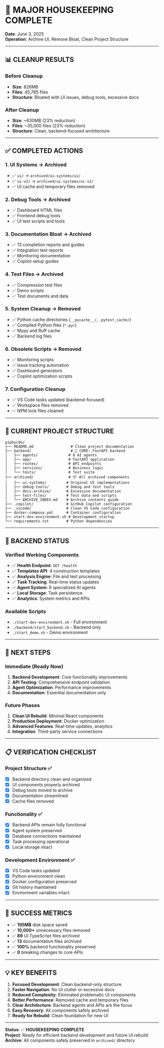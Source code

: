 # 🎉 MAJOR HOUSEKEEPING COMPLETE

**Date**: June 3, 2025  
**Operation**: Archive UI, Remove Bloat, Clean Project Structure

---

## 📊 **CLEANUP RESULTS**

### **Before Cleanup**
- **Size**: 826MB
- **Files**: 45,785 files
- **Structure**: Bloated with UI issues, debug tools, excessive docs

### **After Cleanup**
- **Size**: ~630MB (23% reduction)
- **Files**: ~35,000 files (23% reduction)  
- **Structure**: Clean, backend-focused architecture

---

## ✅ **COMPLETED ACTIONS**

### **1. UI Systems → Archived**
- ✅ `ui/` → `archived/ui-systems/ui/`
- ✅ `ui-v2/` → `archived/ui-systems/ui-v2/`
- ✅ UI cache and temporary files removed

### **2. Debug Tools → Archived**
- ✅ Dashboard HTML files
- ✅ Frontend debug tools
- ✅ UI test scripts and tools

### **3. Documentation Bloat → Archived**
- ✅ 13 completion reports and guides
- ✅ Integration test reports
- ✅ Monitoring documentation
- ✅ Copilot setup guides

### **4. Test Files → Archived**
- ✅ Compression test files
- ✅ Demo scripts
- ✅ Test documents and data

### **5. System Cleanup → Removed**
- ✅ Python cache directories (`__pycache__/`, `.pytest_cache/`)
- ✅ Compiled Python files (`*.pyc`)
- ✅ Mypy and Ruff cache
- ✅ Backend log files

### **6. Obsolete Scripts → Removed**
- ✅ Monitoring scripts
- ✅ Issue tracking automation
- ✅ Dashboard generators
- ✅ Copilot optimization scripts

### **7. Configuration Cleanup**
- ✅ VS Code tasks updated (backend-focused)
- ✅ Workspace files removed
- ✅ NPM lock files cleaned

---

## 📁 **CURRENT PROJECT STRUCTURE**

```
pipbycdo/
├── README.md                 # Clean project documentation
├── backend/                  # 🎯 CORE: FastAPI backend
│   ├── agents/              # 8 AI agents
│   ├── app/                 # FastAPI application
│   ├── routes/              # API endpoints
│   ├── services/            # Business logic
│   └── tests/               # Test suite
├── archived/                # 📦 All archived components
│   ├── ui-systems/         # Original UI implementations
│   ├── debug-tools/        # Debug and test tools
│   ├── docs-archive/       # Excessive documentation
│   ├── test-files/         # Test data and scripts
│   └── ARCHIVE_INDEX.md    # Archive contents guide
├── .copilot/               # GitHub Copilot configuration
├── .vscode/                # Clean VS Code configuration
├── docker-compose.yml      # Container configuration
├── start-dev-environment.sh # Development startup
└── requirements.txt        # Python dependencies
```

---

## 🎯 **BACKEND STATUS**

### **Verified Working Components**
- ✅ **Health Endpoint**: `GET /health`
- ✅ **Templates API**: 4 construction templates
- ✅ **Analysis Engine**: File and text processing
- ✅ **Task Tracking**: Real-time status updates
- ✅ **Agent System**: 8 specialized AI agents
- ✅ **Local Storage**: Task persistence
- ✅ **Analytics**: System metrics and KPIs

### **Available Scripts**
- `./start-dev-environment.sh` - Full environment
- `./backend/start_backend.sh` - Backend only
- `./start_demo.sh` - Demo environment

---

## 🚀 **NEXT STEPS**

### **Immediate (Ready Now)**
1. **Backend Development**: Core functionality improvements
2. **API Testing**: Comprehensive endpoint validation
3. **Agent Optimization**: Performance improvements
4. **Documentation**: Essential documentation only

### **Future Phases**
1. **Clean UI Rebuild**: Minimal React components
2. **Production Deployment**: Docker optimization
3. **Advanced Features**: Real-time updates, analytics
4. **Integration**: Third-party service connections

---

## 📋 **VERIFICATION CHECKLIST**

### **Project Structure** ✅
- [x] Backend directory clean and organized
- [x] UI components properly archived
- [x] Debug tools moved to archive
- [x] Documentation streamlined
- [x] Cache files removed

### **Functionality** ✅  
- [x] Backend APIs remain fully functional
- [x] Agent system preserved
- [x] Database connections maintained
- [x] Task processing operational
- [x] Local storage intact

### **Development Environment** ✅
- [x] VS Code tasks updated
- [x] Python environment clean
- [x] Docker configuration preserved
- [x] Git history maintained
- [x] Environment variables intact

---

## 🎉 **SUCCESS METRICS**

- ✅ **195MB** disk space saved
- ✅ **10,000+** unnecessary files removed
- ✅ **89** UI TypeScript files archived
- ✅ **13** documentation files archived
- ✅ **100%** backend functionality preserved
- ✅ **0** breaking changes to core APIs

---

## 💡 **KEY BENEFITS**

1. **Focused Development**: Clean backend-only structure
2. **Faster Navigation**: No UI clutter or excessive docs
3. **Reduced Complexity**: Eliminated problematic UI components
4. **Better Performance**: Removed cache and temporary files
5. **Clear Architecture**: Backend agents and APIs are the focus
6. **Easy Recovery**: All components safely archived
7. **Ready for Rebuild**: Clean foundation for new UI

---

**Status**: ✅ **HOUSEKEEPING COMPLETE**  
**Project**: Ready for efficient backend development and future UI rebuild  
**Archive**: All components safely preserved in `archived/` directory

